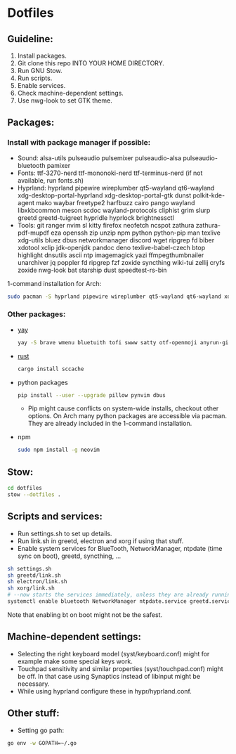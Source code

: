 # Dotfiles

## Guideline:

1. Install packages.
2. Git clone this repo INTO YOUR HOME DIRECTORY.
3. Run GNU Stow.
4. Run scripts.
5. Enable services.
6. Check machine-dependent settings.
7. Use nwg-look to set GTK theme.

## Packages:

### Install with package manager if possible:

- Sound: alsa-utils pulseaudio pulsemixer pulseaudio-alsa pulseaudio-bluetooth pamixer
- Fonts: ttf-3270-nerd ttf-mononoki-nerd ttf-terminus-nerd (if not available, run fonts.sh)
- Hyprland: hyprland pipewire wireplumber qt5-wayland qt6-wayland xdg-desktop-portal-hyprland xdg-desktop-portal-gtk dunst polkit-kde-agent mako waybar freetype2 harfbuzz cairo pango wayland libxkbcommon meson scdoc wayland-protocols cliphist grim slurp greetd greetd-tuigreet hypridle hyprlock brightnessctl
- Tools: git ranger nvim sl kitty firefox neofetch ncspot zathura zathura-pdf-mupdf eza openssh zip unzip npm python python-pip man texlive xdg-utils bluez dbus networkmanager discord wget ripgrep fd biber xdotool xclip jdk-openjdk pandoc deno texlive-babel-czech btop highlight dnsutils ascii ntp imagemagick yazi ffmpegthumbnailer unarchiver jq poppler fd ripgrep fzf zoxide syncthing wiki-tui zellij cryfs zoxide nwg-look bat starship dust speedtest-rs-bin

1-command installation for Arch:

```bash
sudo pacman -S hyprland pipewire wireplumber qt5-wayland qt6-wayland xdg-desktop-portal-hyprland xdg-desktop-portal-gtk dunst polkit-kde-agent mako waybar alsa-utils pulseaudio pulsemixer pulseaudio-alsa pulseaudio-bluetooth pamixer ttf-3270-nerd ttf-mononoki-nerd ttf-terminus-nerd git ranger nvim sl kitty firefox neofetch ncspot zathura zathura-pdf-mupdf eza openssh zip unzip npm python python-pip man texlive xdg-utils bluez dbus networkmanager discord wget ripgrep fd biber xdotool xclip jdk-openjdk pandoc deno texlive-babel-czech btop highlight dnsutils ascii ntp freetype2 harfbuzz cairo pango wayland libxkbcommon meson scdoc wayland-protocols cliphist grim slurp greetd greetd-tuigreet hypridle hyprlock brightnessctl imagemagick yazi ffmpegthumbnailer unarchiver jq poppler fd ripgrep fzf zoxide syncthing wiki-tui zellij cryfs zoxide nwg-look bat starship dust speedtest-rs-bin
```

### Other packages:

- [yay](https://github.com/Jguer/yay)

    ```bash
    yay -S brave wmenu bluetuith tofi swww satty otf-openmoji anyrun-git rose-pine-gtk-theme-full phinger-cursors gurk-git rose-pine-cursor rose-pine-hyprcursor
    ```

- [rust](https://rustup.rs)

    ```bash
    cargo install sccache
    ```

- python packages

    ```bash
    pip install --user --upgrade pillow pynvim dbus
    ```

    - Pip might cause conflicts on system-wide installs, checkout other options. On Arch many python packages are accessible via pacman. They are already included in the 1-command installation.

- npm

    ```bash
    sudo npm install -g neovim
    ```
## Stow:

```bash
cd dotfiles
stow --dotfiles .
```

## Scripts and services:

- Run settings.sh to set up details.
- Run link.sh in greetd, electron and xorg if using that stuff.
- Enable system services for BlueTooth, NetworkManager,  ntpdate (time sync on boot), greetd, syncthing, ...

```bash
sh settings.sh
sh greetd/link.sh
sh electron/link.sh
sh xorg/link.sh
# --now starts the services immediately, unless they are already running
systemctl enable bluetooth NetworkManager ntpdate.service greetd.service syncthing@kera.service --now
```

Note that enabling bt on boot might not be the safest.

## Machine-dependent settings:

- Selecting the right keyboard model (syst/keyboard.conf) might for example make some special keys work.
- Touchpad sensitivity and similar properties (syst/touchpad.conf) might be off. In that case using Synaptics instead of libinput might be necessary.
- While using hyprland configure these in hypr/hyprland.conf.

## Other stuff:

- Setting go path:

```bash
go env -w GOPATH=~/.go
```

